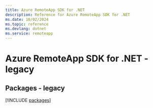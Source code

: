 ```yaml
---
title: Azure RemoteApp SDK for .NET
description: Reference for Azure RemoteApp SDK for .NET
ms.date: 10/02/2024
ms.topic: reference
ms.devlang: dotnet
ms.service: remoteapp
---
```

# Azure RemoteApp SDK for .NET - legacy
## Packages - legacy
[!INCLUDE [packages](remoteapp-index.md)]